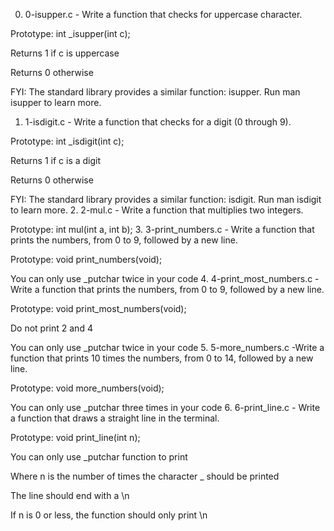 0. 0-isupper.c - Write a function that checks for uppercase character.



Prototype: int _isupper(int c);

Returns 1 if c is uppercase

Returns 0 otherwise

FYI: The standard library provides a similar function: isupper. Run man isupper to learn more.
1. 1-isdigit.c - Write a function that checks for a digit (0 through 9).



Prototype: int _isdigit(int c);

Returns 1 if c is a digit

Returns 0 otherwise

FYI: The standard library provides a similar function: isdigit. Run man isdigit to learn more.
2. 2-mul.c - Write a function that multiplies two integers.



Prototype: int mul(int a, int b);
3. 3-print_numbers.c - Write a function that prints the numbers, from 0 to 9, followed by a new line.



Prototype: void print_numbers(void);

You can only use _putchar twice in your code
4. 4-print_most_numbers.c - Write a function that prints the numbers, from 0 to 9, followed by a new line.



Prototype: void print_most_numbers(void);

Do not print 2 and 4

You can only use _putchar twice in your code
5. 5-more_numbers.c -Write a function that prints 10 times the numbers, from 0 to 14, followed by a new line.



Prototype: void more_numbers(void);

You can only use _putchar three times in your code
6. 6-print_line.c - Write a function that draws a straight line in the terminal.



Prototype: void print_line(int n);

You can only use _putchar function to print

Where n is the number of times the character _ should be printed

The line should end with a \n

If n is 0 or less, the function should only print \n
